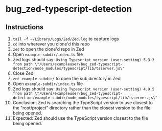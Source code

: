 # bug_zed-typescript-detection

## Instructions

1. `tail -f ~/Library/Logs/Zed/Zed.log` to capture logs
2. `cd` into wherever you clone'd this repo
3. `zed` to open the clone'd repo in Zed
4. Open `example-subdir/index.ts` file
5. Zed logs should say: `Using Typescript version (user-setting) 5.3.3 from path \"/Users/exampleuser/bug_zed-typescript-detection/node_modules/typescript/lib/tsserver.js\"`
6. Close Zed
7. `zed example-subdir/` to open the sub directory in Zed
8. Open `example-subdir/index.ts` file
9. Zed logs should say: `Using Typescript version (user-setting) 4.9.5 from path \"/Users/exampleuser/bug_zed-typescript-detection/example-subdir/node_modules/typescript/lib/tsserver.js\"`
10. Conclusion: Zed is searching the TypeScript version to use closest to the "root/project" directory rather than the closest version to the file being opened.
11. Expected: Zed should use the TypeScript version closest to the file being opened.
